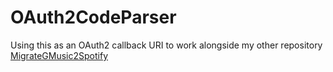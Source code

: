 # OAuth2CodeParser
Using this as an OAuth2 callback URI to work alongside my other repository [MigrateGMusic2Spotify](https://github.com/nstevens1040/MigrateGMusic2Spotify)  
